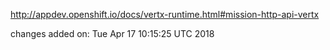 http://appdev.openshift.io/docs/vertx-runtime.html#mission-http-api-vertx

 
 changes added on: Tue Apr 17 10:15:25 UTC 2018